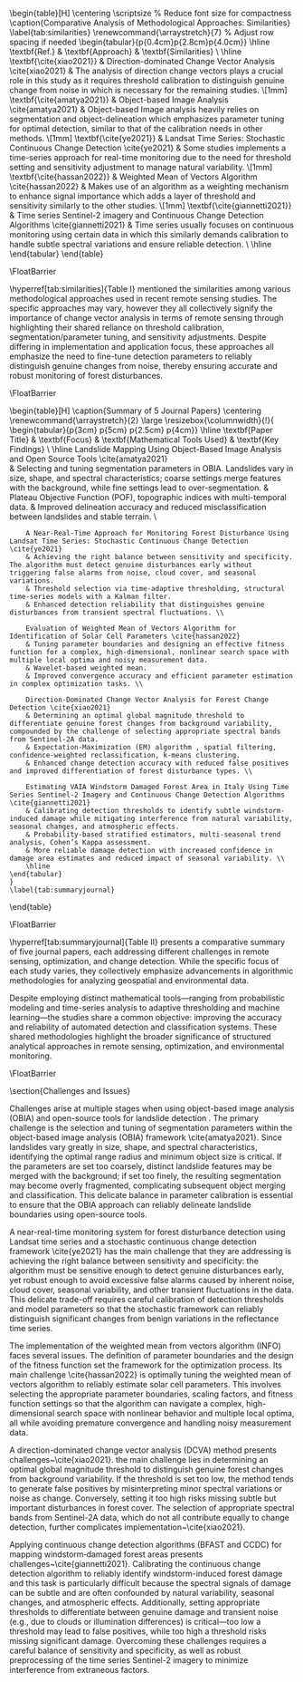 
\begin{table}[H]
\centering
\scriptsize  % Reduce font size for compactness
\caption{Comparative Analysis of Methodological Approaches: Similarities}
\label{tab:similarities}
\renewcommand{\arraystretch}{7} % Adjust row spacing if needed
\begin{tabular}{p{0.4cm}p{2.8cm}p{4.0cm}}
\hline
\textbf{Ref.} & \textbf{Approach} & \textbf{Similarities} \\
\hline
\textbf{\cite{xiao2021}} 
  & Direction-dominated Change Vector Analysis \cite{xiao2021}  & The analysis of direction change vectors plays a crucial role in this study as it requires threshold calibration to distinguish genuine change from noise in which is necessary for the remaining studies. \\[1mm]
\textbf{\cite{amatya2021}} 
  & Object-based Image Analysis \cite{amatya2021} 
  & Object-based Image analysis heavily relies on segmentation and object-delineation which emphasizes parameter tuning for optimal detection, similar to that of the calibration needs in other methods. \\[1mm]
\textbf{\cite{ye2021}} 
  & Landsat Time Series: Stochastic Continuous Change Detection \cite{ye2021}
  & Some studies implements a time-series approach for real-time monitoring due to the need for threshold setting and sensitivity adjustment to manage natural variability. \\[1mm]
\textbf{\cite{hassan2022}} 
  & Weighted Mean of Vectors Algorithm \cite{hassan2022} 
  & Makes use of an algorithm as a weighting mechanism to enhance signal importance which adds a layer of threshold and sensitivity similarly to the other studies. \\[1mm]
\textbf{\cite{giannetti2021}} 
  & Time series Sentinel-2 imagery and Continuous Change Detection Algorithms \cite{giannetti2021}
  & Time series usually focuses on continuous monitoring using certain data in which this similarly demands calibration to handle subtle spectral variations and ensure reliable detection. \\
\hline
\end{tabular}
\end{table}

\FloatBarrier

\hyperref[tab:similarities]{Table I} mentioned the similarities among various methodological approaches used in recent remote sensing studies. The specific approaches may vary, however they all collectively signify the importance of change vector analysis in terms of remote sensing through highlighting their shared reliance on threshold calibration, segmentation/parameter tuning, and sensitivity adjustments. Despite differing in implementation and application focus, these approaches all emphasize the need to fine-tune detection parameters to reliably distinguish genuine changes from noise, thereby ensuring accurate and robust monitoring of forest disturbances.

\FloatBarrier 

\begin{table}[H]
    \caption{Summary of 5 Journal Papers}
    \centering
    \renewcommand{\arraystretch}{2}
    \large
    \resizebox{\columnwidth}{!}{
    \begin{tabular}{p{3cm} p{5cm} p{2.5cm} p{4cm}} 
        \hline
        \textbf{Paper Title} & \textbf{Focus} & \textbf{Mathematical Tools Used} & \textbf{Key Findings} \\
        \hline
        Landslide Mapping Using Object-Based Image Analysis and Open Source Tools \cite{amatya2021}  
        & Selecting and tuning segmentation parameters in OBIA. Landslides vary in size, shape, and spectral characteristics; coarse settings merge features with the background, while fine settings lead to over-segmentation. 
        & Plateau Objective Function (POF), topographic indices with multi-temporal data. 
        & Improved delineation accuracy and reduced misclassification between landslides and stable terrain. \\
        
        A Near-Real-Time Approach for Monitoring Forest Disturbance Using Landsat Time Series: Stochastic Continuous Change Detection \cite{ye2021}  
        & Achieving the right balance between sensitivity and specificity. The algorithm must detect genuine disturbances early without triggering false alarms from noise, cloud cover, and seasonal variations. 
        & Threshold selection via time-adaptive thresholding, structural time-series models with a Kalman filter. 
        & Enhanced detection reliability that distinguishes genuine disturbances from transient spectral fluctuations. \\
        
        Evaluation of Weighted Mean of Vectors Algorithm for Identification of Solar Cell Parameters \cite{hassan2022}  
        & Tuning parameter boundaries and designing an effective fitness function for a complex, high-dimensional, nonlinear search space with multiple local optima and noisy measurement data. 
        & Wavelet-based weighted mean. 
        & Improved convergence accuracy and efficient parameter estimation in complex optimization tasks. \\
        
        Direction-Dominated Change Vector Analysis for Forest Change Detection \cite{xiao2021}  
        & Determining an optimal global magnitude threshold to differentiate genuine forest changes from background variability, compounded by the challenge of selecting appropriate spectral bands from Sentinel-2A data. 
        & Expectation-Maximization (EM) algorithm , spatial filtering, confidence-weighted reclassification, k-means clustering. 
        & Enhanced change detection accuracy with reduced false positives and improved differentiation of forest disturbance types. \\
        
        Estimating VAIA Windstorm Damaged Forest Area in Italy Using Time Series Sentinel-2 Imagery and Continuous Change Detection Algorithms \cite{giannetti2021}  
        & Calibrating detection thresholds to identify subtle windstorm-induced damage while mitigating interference from natural variability, seasonal changes, and atmospheric effects. 
        & Probability-based stratified estimators, multi-seasonal trend analysis, Cohen’s Kappa assessment. 
        & More reliable damage detection with increased confidence in damage area estimates and reduced impact of seasonal variability. \\
        \hline
    \end{tabular}
    }
    \label{tab:summaryjournal}
\end{table}


\FloatBarrier

\hyperref[tab:summaryjournal]{Table II} presents a comparative summary of five journal papers, each addressing different challenges in remote sensing, optimization, and change detection. While the specific focus of each study varies, they collectively emphasize advancements in algorithmic methodologies for analyzing geospatial and environmental data.  

Despite employing distinct mathematical tools—ranging from probabilistic modeling and time-series analysis to adaptive thresholding and machine learning—the studies share a common objective: improving the accuracy and reliability of automated detection and classification systems. These shared methodologies highlight the broader significance of structured analytical approaches in remote sensing, optimization, and environmental monitoring.  


\FloatBarrier

\section{Challenges and Issues}

Challenges arise at multiple stages when using object-based image analysis (OBIA) and open-source tools for landslide detection . The primary challenge is the selection and tuning of segmentation parameters within the object-based image analysis (OBIA) framework \cite{amatya2021}. Since landslides vary greatly in size, shape, and spectral characteristics, identifying the optimal range radius and minimum object size is critical. If the parameters are set too coarsely, distinct landslide features may be merged with the background; if set too finely, the resulting segmentation may become overly fragmented, complicating subsequent object merging and classification. This delicate balance in parameter calibration is essential to ensure that the OBIA approach can reliably delineate landslide boundaries using open-source tools.

A near-real-time monitoring system  for forest disturbance detection using Landsat time series and a stochastic continuous change detection framework \cite{ye2021} has the main challenge that they are addressing is achieving the right balance between sensitivity and specificity: the algorithm must be sensitive enough to detect genuine disturbances early, yet robust enough to avoid excessive false alarms caused by inherent noise, cloud cover, seasonal variability, and other transient fluctuations in the data. This delicate trade-off requires careful calibration of detection thresholds and model parameters so that the stochastic framework can reliably distinguish significant changes from benign variations in the reflectance time series.

The implementation of the weighted mean from vectors algorithm (INFO) faces several issues. The definition of parameter boundaries and the design of the fitness function set the framework for the optimization process. Its main challenge \cite{hassan2022}  is optimally tuning the weighted mean of vectors algorithm to reliably estimate solar cell parameters. This involves selecting the appropriate parameter boundaries, scaling factors, and fitness function settings so that the algorithm can navigate a complex, high-dimensional search space with nonlinear behavior and multiple local optima, all while avoiding premature convergence and handling noisy measurement data.

A direction-dominated change vector analysis (DCVA) method presents challenges~\cite{xiao2021}. the main challenge lies in determining an optimal global magnitude threshold to distinguish genuine forest changes from background variability. If the threshold is set too low, the method tends to generate false positives by misinterpreting minor spectral variations or noise as change. Conversely, setting it too high risks missing subtle but important disturbances in forest cover.   The selection of appropriate spectral bands from Sentinel-2A data, which do not all contribute equally to change detection, further complicates implementation~\cite{xiao2021}.

Applying continuous change detection algorithms (BFAST and CCDC) for mapping windstorm‐damaged forest areas presents challenges~\cite{giannetti2021}.  Calibrating the continuous change detection algorithm to reliably identify windstorm-induced forest damage and this task is particularly difficult because the spectral signals of damage can be subtle and are often confounded by natural variability, seasonal changes, and atmospheric effects. Additionally, setting appropriate thresholds to differentiate between genuine damage and transient noise (e.g., due to clouds or illumination differences) is critical—too low a threshold may lead to false positives, while too high a threshold risks missing significant damage. Overcoming these challenges requires a careful balance of sensitivity and specificity, as well as robust preprocessing of the time series Sentinel-2 imagery to minimize interference from extraneous factors.